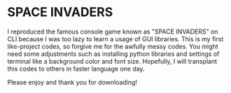 # SPACE INVADERS

I reproduced the famous console game known as "SPACE INVADERS” on CLI because
I was too lazy to learn a usage of GUI libraries.
This is my first like-project codes, so forgive me for the awfully messy codes.
You might need some adjustments such as installing python libraries
and settings of terminal like a background color and font size.
Hopefully, I will transplant this codes to others in faster language one day.

Please enjoy and thank you for downloading!
